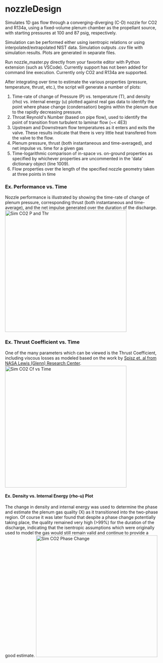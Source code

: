 # nozzleDesign
Simulates 1D gas flow through a converging-diverging (C-D) nozzle for CO2 and R134a, using a fixed-volume plenum chamber as the propellant source, with starting pressures at 100 and 87 psig, respectively.

Simulation can be performed either using isentropic relations or using interpolated/extrapolated NIST data. Simulation outputs .csv file with simulation results. Plots are generated in separate files.

Run nozzle_master.py directly from your favorite editor with Python extension (such as VSCode). Currently support has not been added for command line execution. Currently only CO2 and R134a are supported.

After integrating over time to estimate the various properties (pressure, temperature, thrust, etc.), the script will generate a number of plots:

1. Time-rate of change of Pressure (P) vs. temperature (T), and density (rho) vs. internal energy (u) plotted against real gas data to identify the point where phase change (condensation) begins within the plenum due to the rapidly decreasing pressure.
2. Throat Reynold's Number (based on pipe flow), used to identify the point of transition from turbulent to laminar flow (~< 4E3)
3. Upstream and Downstream flow temperatures as it enters and exits the valve. These results indicate that there is very little heat transfered from the valve to the flow.
4. Plenum pressure, thrust (both instantaneous and time-averaged), and net impulse vs. time for a given gas
5. Time-logarithmic comparison of in-space vs. on-ground properties as specified by whichever properties are uncommented in the 'data' dictionary object (line 1009).
6. Flow properties over the length of the specified nozzle geometry taken at three points in time

### Ex. Performance vs. Time
Nozzle performance is illustrated by showing the time-rate of change of plenum pressure, corresponding thrust (both instantaneous and time-average), and the net impulse generated over the duration of the discharge.
<img src="https://github.com/jwday/Thesis/blob/master/figures/simresults/Sim_Thrust_and_Impulse_CO2.png" alt="Sim CO2 P and Thr" height="400">

### Ex. Thrust Coefficient vs. Time
One of the many parameters which can be viewed is the Thrust Coefficient, including viscous losses as modeled based on the work by [Spisz et. al from NASA Lewis (Glenn) Research Center](https://ntrs.nasa.gov/api/citations/19650027295/downloads/19650027295.pdf).
<img src="https://github.com/jwday/Thesis/blob/master/figures/simresults/Thrust_Coeff_and_Visc_Losses_CO2.png" alt="Sim CO2 Cf vs Time" height="400">

#### Ex. Density vs. Internal Energy (rho-u) Plot
The change in density and internal energy was used to determine the phase and estimate the plenum gas quality (X) as it transitioned into the two-phase region. Of course it was later found that despite a phase change potentially taking place, the quality remained very high (>99%) for the duration of the discharge, indicating that the isentropic assumptions which were originally used to model the gas would still remain valid and continue to provide a good estimate.
<img src="https://github.com/jwday/Thesis/blob/master/figures/simresults/rho-u_CO2_Phase-Region-Plot.png" alt="Sim CO2 Phase Change" height="400">
